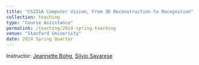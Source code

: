 ```yaml
---
title: "CS231A Computer Vision, From 3D Reconstruction to Recognition"
collection: teaching
type: "Course Assistance"
permalink: /teaching/2024-spring-teaching
venue: "Stanford University"
date: 2024 Spring Quarter
---
```


Instructor: [Jeannette Bohg](https://web.stanford.edu/~bohg/), [Silvio Savarese](https://wayback.stanford.edu/was/20180314115226mp_/http://cvgl.stanford.edu/silvio/)
